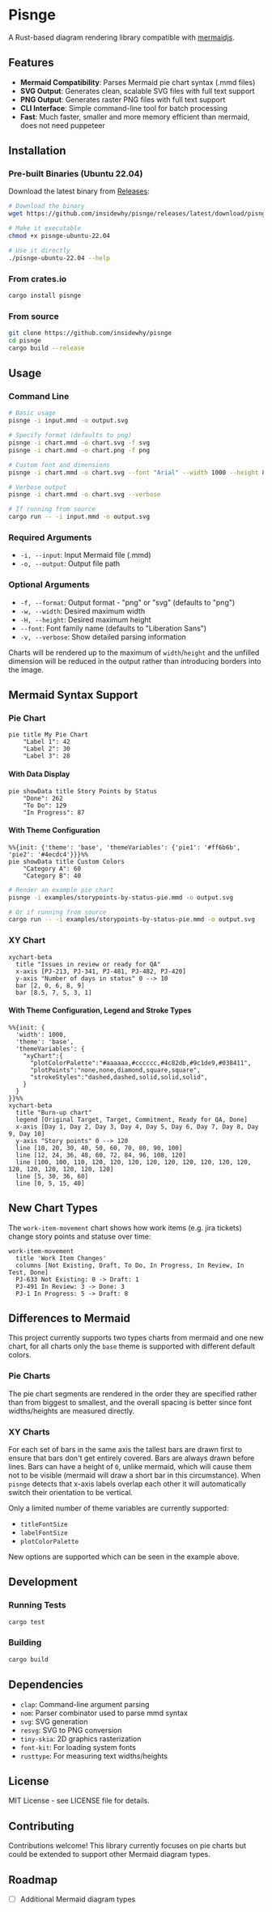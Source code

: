 # Pisnge

A Rust-based diagram rendering library compatible with [mermaidjs](https://mermaid.js.org).

## Features

- **Mermaid Compatibility**: Parses Mermaid pie chart syntax (.mmd files)
- **SVG Output**: Generates clean, scalable SVG files with full text support
- **PNG Output**: Generates raster PNG files with full text support
- **CLI Interface**: Simple command-line tool for batch processing
- **Fast**: Much faster, smaller and more memory efficient than mermaid, does not need puppeteer

## Installation

### Pre-built Binaries (Ubuntu 22.04)

Download the latest binary from [Releases](../../releases):

```bash
# Download the binary
wget https://github.com/insidewhy/pisnge/releases/latest/download/pisnge-ubuntu-22.04

# Make it executable  
chmod +x pisnge-ubuntu-22.04

# Use it directly
./pisnge-ubuntu-22.04 --help
```

### From crates.io

```bash
cargo install pisnge
```

### From source

```bash
git clone https://github.com/insidewhy/pisnge
cd pisnge
cargo build --release
```

## Usage

### Command Line

```bash
# Basic usage
pisnge -i input.mmd -o output.svg

# Specify format (defaults to png)
pisnge -i chart.mmd -o chart.svg -f svg
pisnge -i chart.mmd -o chart.png -f png

# Custom font and dimensions
pisnge -i chart.mmd -o chart.svg --font "Arial" --width 1000 --height 800

# Verbose output
pisnge -i chart.mmd -o chart.svg --verbose

# If running from source
cargo run -- -i input.mmd -o output.svg
```

### Required Arguments

- `-i, --input`: Input Mermaid file (.mmd)
- `-o, --output`: Output file path

### Optional Arguments

- `-f, --format`: Output format - "png" or "svg" (defaults to "png")
- `-w, --width`: Desired maximum width
- `-H, --height`: Desired maximum height
- `--font`: Font family name (defaults to "Liberation Sans")
- `-v, --verbose`: Show detailed parsing information

Charts will be rendered up to the maximum of `width`/`height` and the unfilled dimension will be reduced in the output rather than introducing borders into the image.

## Mermaid Syntax Support

### Pie Chart

```
pie title My Pie Chart
    "Label 1": 42
    "Label 2": 30
    "Label 3": 28
```

#### With Data Display

```
pie showData title Story Points by Status
    "Done": 262
    "To Do": 129
    "In Progress": 87
```

#### With Theme Configuration

```
%%{init: {'theme': 'base', 'themeVariables': {'pie1': '#ff6b6b', 'pie2': '#4ecdc4'}}}%%
pie showData title Custom Colors
    "Category A": 60
    "Category B": 40
```

```bash
# Render an example pie chart
pisnge -i examples/storypoints-by-status-pie.mmd -o output.svg

# Or if running from source
cargo run -- -i examples/storypoints-by-status-pie.mmd -o output.svg
```

### XY Chart

```
xychart-beta
  title "Issues in review or ready for QA"
  x-axis [PJ-213, PJ-341, PJ-481, PJ-482, PJ-420]
  y-axis "Number of days in status" 0 --> 10
  bar [2, 0, 6, 8, 9]
  bar [8.5, 7, 5, 3, 1]
```

#### With Theme Configuration, Legend and Stroke Types

```
%%{init: {
  'width': 1000,
  'theme': 'base',
  'themeVariables': {
    "xyChart":{
      "plotColorPalette":"#aaaaaa,#cccccc,#4c82db,#9c1de9,#038411",
      "plotPoints":"none,none,diamond,square,square",
      "strokeStyles":"dashed,dashed,solid,solid,solid",
    }
  }
}}%%
xychart-beta
  title "Burn-up chart"
  legend [Original Target, Target, Commitment, Ready for QA, Done]
  x-axis [Day 1, Day 2, Day 3, Day 4, Day 5, Day 6, Day 7, Day 8, Day 9, Day 10]
  y-axis "Story points" 0 --> 120
  line [10, 20, 30, 40, 50, 60, 70, 80, 90, 100]
  line [12, 24, 36, 48, 60, 72, 84, 96, 108, 120]
  line [100, 100, 110, 120, 120, 120, 120, 120, 120, 120, 120, 120, 120, 120, 120, 120, 120, 120]
  line [5, 30, 36, 60]
  line [0, 5, 15, 40]
```

## New Chart Types

The `work-item-movement` chart shows how work items (e.g. jira tickets) change story points and statuse over time:

```
work-item-movement
  title 'Work Item Changes'
  columns [Not Existing, Draft, To Do, In Progress, In Review, In Test, Done]
  PJ-633 Not Existing: 0 -> Draft: 1
  PJ-491 In Review: 3 -> Done: 3
  PJ-1 In Progress: 5 -> Draft: 8
```

## Differences to Mermaid

This project currently supports two types charts from mermaid and one new chart, for all charts only the `base` theme is supported with different default colors.

### Pie Charts

The pie chart segments are rendered in the order they are specified rather than from biggest to smallest, and the overall spacing is better since font widths/heights are measured directly.

### XY Charts

For each set of bars in the same axis the tallest bars are drawn first to ensure that bars don't get entirely covered.
Bars are always drawn before lines.
Bars can have a height of `0`, unlike mermaid, which will cause them not to be visible (mermaid will draw a short bar in this circumstance).
When `pisnge` detects that x-axis labels overlap each other it will automatically switch their orientation to be vertical.

Only a limited number of theme variables are currently supported:

- `titleFontSize`
- `labelFontSize`
- `plotColorPalette`

New options are supported which can be seen in the example above.

## Development

### Running Tests

```bash
cargo test
```

### Building

```bash
cargo build
```

## Dependencies

- `clap`: Command-line argument parsing
- `nom`: Parser combinator used to parse mmd syntax
- `svg`: SVG generation
- `resvg`: SVG to PNG conversion
- `tiny-skia`: 2D graphics rasterization
- `font-kit`: For loading system fonts
- `rusttype`: For measuring text widths/heights

## License

MIT License - see LICENSE file for details.

## Contributing

Contributions welcome! This library currently focuses on pie charts but could be extended to support other Mermaid diagram types.

## Roadmap

- [ ] Additional Mermaid diagram types
